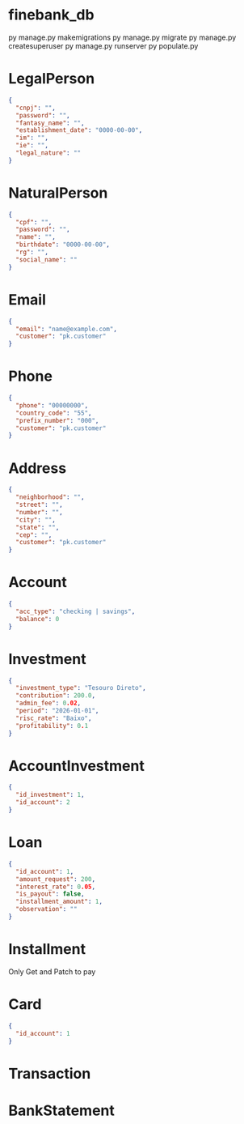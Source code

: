# finebank_db

py manage.py makemigrations
py manage.py migrate
py manage.py createsuperuser
py manage.py runserver
py populate.py

# LegalPerson

```json
{
  "cnpj": "",
  "password": "",
  "fantasy_name": "",
  "establishment_date": "0000-00-00",
  "im": "",
  "ie": "",
  "legal_nature": ""
}
```

# NaturalPerson

```json
{
  "cpf": "",
  "password": "",
  "name": "",
  "birthdate": "0000-00-00",
  "rg": "",
  "social_name": ""
}
```

# Email

```json
{
  "email": "name@example.com",
  "customer": "pk.customer"
}
```

# Phone

```json
{
  "phone": "00000000",
  "country_code": "55",
  "prefix_number": "000",
  "customer": "pk.customer"
}
```

# Address

```json
{
  "neighborhood": "",
  "street": "",
  "number": "",
  "city": "",
  "state": "",
  "cep": "",
  "customer": "pk.customer"
}
```

# Account

```json
{
  "acc_type": "checking | savings",
  "balance": 0
}
```

# Investment

```json
{
  "investment_type": "Tesouro Direto",
  "contribution": 200.0,
  "admin_fee": 0.02,
  "period": "2026-01-01",
  "risc_rate": "Baixo",
  "profitability": 0.1
}
```

# AccountInvestment

```json
{
  "id_investment": 1,
  "id_account": 2
}
```

# Loan

```json
{
  "id_account": 1,
  "amount_request": 200,
  "interest_rate": 0.05,
  "is_payout": false,
  "installment_amount": 1,
  "observation": ""
}
```

# Installment

Only Get and Patch to pay

# Card

```json
{
  "id_account": 1
}
```

# Transaction

# BankStatement
